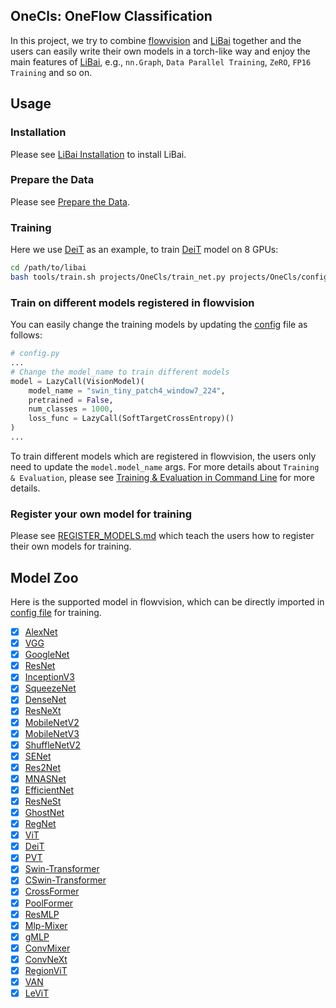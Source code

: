 ## OneCls: OneFlow Classification
In this project, we try to combine [flowvision](https://github.com/Oneflow-Inc/vision) and [LiBai](https://github.com/Oneflow-Inc/libai) together and the users can easily write their own models in a torch-like way and enjoy the main features of [LiBai](https://github.com/Oneflow-Inc/libai), e.g., `nn.Graph`, `Data Parallel Training`, `ZeRO`, `FP16 Training` and so on.

## Usage
### Installation
Please see [LiBai Installation](https://libai.readthedocs.io/en/latest/tutorials/get_started/Installation.html) to install LiBai.

### Prepare the Data
Please see [Prepare the Data](https://libai.readthedocs.io/en/latest/tutorials/get_started/quick_run.html#prepare-the-data).

### Training
Here we use [DeiT](https://arxiv.org/abs/2012.12877) as an example, to train [DeiT](https://arxiv.org/abs/2012.12877) model on 8 GPUs:
```bash
cd /path/to/libai
bash tools/train.sh projects/OneCls/train_net.py projects/OneCls/configs/deit.py 8
```

### Train on different models registered in flowvision
You can easily change the training models by updating the [config](./configs/deit.py) file as follows:
```python
# config.py
...
# Change the model_name to train different models
model = LazyCall(VisionModel)(
    model_name = "swin_tiny_patch4_window7_224",
    pretrained = False,
    num_classes = 1000,
    loss_func = LazyCall(SoftTargetCrossEntropy)()
)
...
```
To train different models which are registered in flowvision, the users only need to update the `model.model_name` args. For more details about `Training & Evaluation`, please see [Training & Evaluation in Command Line](https://libai.readthedocs.io/en/latest/tutorials/basics/Train_and_Eval_Command_Line.html) for more details.

### Register your own model for training
Please see [REGISTER_MODELS.md](./REGISTER_MODELS.md) which teach the users how to register their own models for training.

## Model Zoo
Here is the supported model in flowvision, which can be directly imported in [config file](./configs/deit.py) for training.
- [x] [AlexNet](https://arxiv.org/abs/1404.5997)
- [x] [VGG](https://arxiv.org/abs/1409.1556)
- [x] [GoogleNet](https://arxiv.org/abs/1409.4842)
- [x] [ResNet](https://arxiv.org/abs/1512.03385)
- [x] [InceptionV3](https://arxiv.org/abs/1512.00567)
- [x] [SqueezeNet](https://arxiv.org/abs/1602.07360)
- [x] [DenseNet](https://arxiv.org/abs/1608.06993)
- [x] [ResNeXt](https://arxiv.org/abs/1611.05431)
- [x] [MobileNetV2](https://arxiv.org/abs/1801.04381)
- [x] [MobileNetV3](https://arxiv.org/abs/1905.02244)
- [x] [ShuffleNetV2](https://arxiv.org/abs/1807.11164)
- [x] [SENet](https://arxiv.org/abs/1709.01507)
- [x] [Res2Net](https://arxiv.org/abs/1904.01169)
- [x] [MNASNet](https://arxiv.org/abs/1807.11626)
- [x] [EfficientNet](https://arxiv.org/abs/1905.11946)
- [x] [ResNeSt](https://arxiv.org/abs/2004.08955)
- [x] [GhostNet](https://arxiv.org/abs/1911.11907)
- [x] [RegNet](https://arxiv.org/abs/2003.13678)
- [x] [ViT](https://arxiv.org/abs/2010.11929)
- [x] [DeiT](https://arxiv.org/abs/2012.12877)
- [x] [PVT](https://arxiv.org/abs/2102.12122)
- [x] [Swin-Transformer](https://arxiv.org/abs/2103.14030)
- [x] [CSwin-Transformer](https://arxiv.org/abs/2107.00652)
- [x] [CrossFormer](https://arxiv.org/abs/2108.00154)
- [x] [PoolFormer](https://arxiv.org/abs/2111.11418)
- [x] [ResMLP](https://arxiv.org/abs/2105.03404)
- [x] [Mlp-Mixer](https://arxiv.org/abs/2105.01601)
- [x] [gMLP](https://arxiv.org/abs/2105.08050)
- [x] [ConvMixer](https://openreview.net/pdf?id=TVHS5Y4dNvM)
- [x] [ConvNeXt](https://arxiv.org/abs/2201.03545)
- [x] [RegionViT](https://arxiv.org/abs/2106.02689)
- [x] [VAN](https://arxiv.org/abs/2202.09741)
- [x] [LeViT](https://arxiv.org/abs/2104.01136)